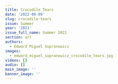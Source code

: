 ```yaml
---
title: Crocodile Tears
date: '2022-06-09'
slug: crocodile-tears
issue: Summer
year: '2021'
issue_full_name: Summer 2021
section: art
authors:
  - Edward Miguel Supranowicz
images:
  - edward_miguel_supranowicz_crocodile_tears.jpg
videos: []
audio: []
main_image: ''
banner_image: ''
---
```


